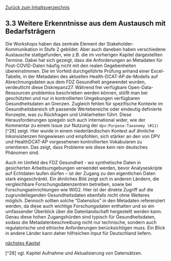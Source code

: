 [Zurück zum Inhaltsverzeichnis](https://healthdcat-ap-de.github.io/healthdcat-ap.de/report_stage_2.html)

## 3.3 Weitere Erkenntnisse aus dem Austausch mit Bedarfsträgern

Die Workshops haben das zentrale Element der Stakeholder-Kommunikation in Stufe 2 gebildet. Aber auch daneben haben verschiedene Austausche stattgefunden, wie z.B. die im vorherigen Kapitel dargestellten Termine. Dabei hat sich gezeigt, dass die Anforderungen an Metadaten für Post-COVID-Daten häufig nicht mit den realen Gegebenheiten übereinstimmen. Die im Vorfeld durchgeführte Prüfung anhand einer Excel-Tabelle, in der Metadaten des aktuellen Health-DCAT-AP.de-Modells auf Abrechnungsdaten aus dem FDZ Gesundheit angewendet wurden, verdeutlicht diese Diskrepanz27. Während frei verfügbare Open-Data-Ressourcen problemlos beschrieben werden können, stößt man bei geschützten und nur in kontrollierten Umgebungen verfügbaren Gesundheitsdaten an Grenzen. Zugleich fehlen für spezifische Kontexte im Gesundheitsbereich oft passende Wertebereiche oder eindeutig definierte Konzepte, was zu Rückfragen und Unklarheiten führt. Diese Herausforderungen spiegeln sich auch international wider, wie der Kommentar zu einem Issue zur Nutzung der `dpv:Purpose-Taxonomy (#11)`[^28] zeigt. Hier wurde in einem niederländischen Kontext auf ähnliche Inkonsistenzen hingewiesen und empfohlen, sich stärker an den von DPV und HealthDCAT-AP vorgesehenen kontrollierten Vokabularen zu orientieren. Das zeigt, dass Probleme wie diese kein rein deutsches Phänomen sind.

Auch im Umfeld des FDZ Gesundheit - wo synthetische Daten in gesicherten Arbeitsumgebungen verwendet werden, bevor Analyseskripte auf Echtdaten laufen dürfen – ist der Zugang zu den eigentlichen Daten stark eingeschränkt. Ein ähnliches Bild zeigt sich in anderen Ländern, die vergleichbare Forschungsdatenzentren betreiben, sowie bei Forschungseinrichtungen wie WIG2. Hier ist der direkte Zugriff auf die zugrundeliegenden Gesundheitsdaten ebenfalls nicht ohne Weiteres möglich. Dennoch sollten solche "Datensilos" in den Metadaten referenziert werden, da diese auch wichtige Forschungsdaten enthalten und so ein umfassender Überblick über die Datenlandschaft hergestellt werden kann. Genau diese hohen Zugangshürden sind typisch für Gesundheitsdaten, sodass die Metadatenbeschreibung nicht nur technische, sondern auch regulatorische und ethische Anforderungen berücksichtigen muss. Ein Blick in andere Länder kann daher hilfreichen Input für Deutschland liefern.

[nächstes Kapitel](https://healthdcat-ap-de.github.io/healthdcat-ap.de/report_stage_2/3_Abstimmung_mit_Bedarfstraegern/3.4_Geschuetzte_Datenraeume_in_anderen_Laendern.html)

[^28] vgl. Kapitel Aufnahme und Aktualisierung von Datensätzen.
